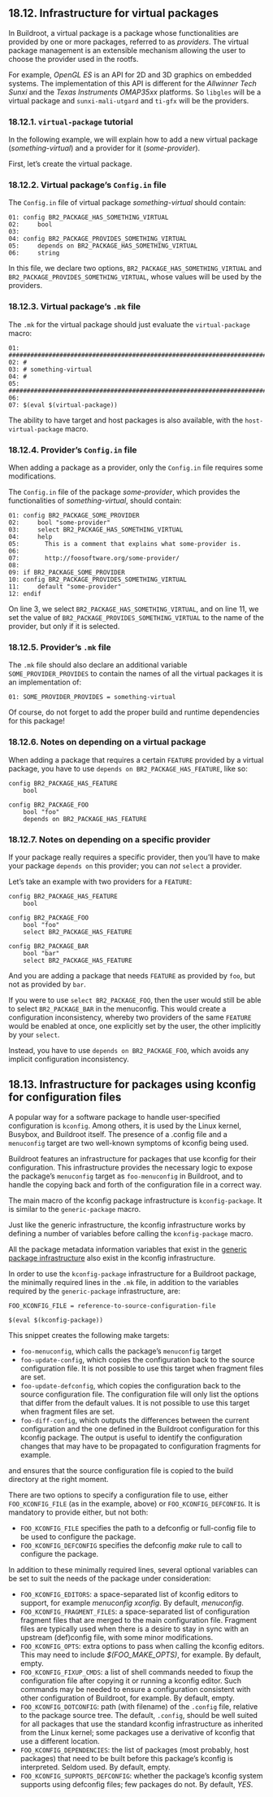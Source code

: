 ## 18.12. Infrastructure for virtual packages

In Buildroot, a virtual package is a package whose functionalities are provided by one or more packages, referred to as *providers*. The virtual package management is an extensible mechanism allowing the user to choose the provider used in the rootfs.

For example, *OpenGL ES* is an API for 2D and 3D graphics on embedded systems. The implementation of this API is different for the *Allwinner Tech Sunxi* and the *Texas Instruments OMAP35xx* platforms. So `libgles` will be a virtual package and `sunxi-mali-utgard` and `ti-gfx` will be the providers.

### 18.12.1. `virtual-package` tutorial

In the following example, we will explain how to add a new virtual package (*something-virtual*) and a provider for it (*some-provider*).

First, let’s create the virtual package.

### 18.12.2. Virtual package’s `Config.in` file

The `Config.in` file of virtual package *something-virtual* should contain:

```
01: config BR2_PACKAGE_HAS_SOMETHING_VIRTUAL
02:     bool
03:
04: config BR2_PACKAGE_PROVIDES_SOMETHING_VIRTUAL
05:     depends on BR2_PACKAGE_HAS_SOMETHING_VIRTUAL
06:     string
```

In this file, we declare two options, `BR2_PACKAGE_HAS_SOMETHING_VIRTUAL` and `BR2_PACKAGE_PROVIDES_SOMETHING_VIRTUAL`, whose values will be used by the providers.

### 18.12.3. Virtual package’s `.mk` file

The `.mk` for the virtual package should just evaluate the `virtual-package` macro:

```
01: ################################################################################
02: #
03: # something-virtual
04: #
05: ################################################################################
06:
07: $(eval $(virtual-package))
```

The ability to have target and host packages is also available, with the `host-virtual-package` macro.

### 18.12.4. Provider’s `Config.in` file

When adding a package as a provider, only the `Config.in` file requires some modifications.

The `Config.in` file of the package *some-provider*, which provides the functionalities of *something-virtual*, should contain:

```
01: config BR2_PACKAGE_SOME_PROVIDER
02:     bool "some-provider"
03:     select BR2_PACKAGE_HAS_SOMETHING_VIRTUAL
04:     help
05:       This is a comment that explains what some-provider is.
06:
07:       http://foosoftware.org/some-provider/
08:
09: if BR2_PACKAGE_SOME_PROVIDER
10: config BR2_PACKAGE_PROVIDES_SOMETHING_VIRTUAL
11:     default "some-provider"
12: endif
```

On line 3, we select `BR2_PACKAGE_HAS_SOMETHING_VIRTUAL`, and on line 11, we set the value of `BR2_PACKAGE_PROVIDES_SOMETHING_VIRTUAL` to the name of the provider, but only if it is selected.

### 18.12.5. Provider’s `.mk` file

The `.mk` file should also declare an additional variable `SOME_PROVIDER_PROVIDES` to contain the names of all the virtual packages it is an implementation of:

```
01: SOME_PROVIDER_PROVIDES = something-virtual
```

Of course, do not forget to add the proper build and runtime dependencies for this package!

### 18.12.6. Notes on depending on a virtual package

When adding a package that requires a certain `FEATURE` provided by a virtual package, you have to use `depends on BR2_PACKAGE_HAS_FEATURE`, like so:

```
config BR2_PACKAGE_HAS_FEATURE
    bool

config BR2_PACKAGE_FOO
    bool "foo"
    depends on BR2_PACKAGE_HAS_FEATURE
```

### 18.12.7. Notes on depending on a specific provider

If your package really requires a specific provider, then you’ll have to make your package `depends on` this provider; you can *not* `select` a provider.

Let’s take an example with two providers for a `FEATURE`:

```
config BR2_PACKAGE_HAS_FEATURE
    bool

config BR2_PACKAGE_FOO
    bool "foo"
    select BR2_PACKAGE_HAS_FEATURE

config BR2_PACKAGE_BAR
    bool "bar"
    select BR2_PACKAGE_HAS_FEATURE
```

And you are adding a package that needs `FEATURE` as provided by `foo`, but not as provided by `bar`.

If you were to use `select BR2_PACKAGE_FOO`, then the user would still be able to select `BR2_PACKAGE_BAR` in the menuconfig. This would create a configuration inconsistency, whereby two providers of the same `FEATURE` would be enabled at once, one explicitly set by the user, the other implicitly by your `select`.

Instead, you have to use `depends on BR2_PACKAGE_FOO`, which avoids any implicit configuration inconsistency.

## 18.13. Infrastructure for packages using kconfig for configuration files

A popular way for a software package to handle user-specified configuration is `kconfig`. Among others, it is used by the Linux kernel, Busybox, and Buildroot itself. The presence of a .config file and a `menuconfig` target are two well-known symptoms of kconfig being used.

Buildroot features an infrastructure for packages that use kconfig for their configuration. This infrastructure provides the necessary logic to expose the package’s `menuconfig` target as `foo-menuconfig` in Buildroot, and to handle the copying back and forth of the configuration file in a correct way.

The main macro of the kconfig package infrastructure is `kconfig-package`. It is similar to the `generic-package` macro.

Just like the generic infrastructure, the kconfig infrastructure works by defining a number of variables before calling the `kconfig-package` macro.

All the package metadata information variables that exist in the [generic package infrastructure](https://buildroot.org/downloads/manual/manual.html#generic-package-reference) also exist in the kconfig infrastructure.

In order to use the `kconfig-package` infrastructure for a Buildroot package, the minimally required lines in the `.mk` file, in addition to the variables required by the `generic-package` infrastructure, are:

```
FOO_KCONFIG_FILE = reference-to-source-configuration-file

$(eval $(kconfig-package))
```

This snippet creates the following make targets:

- `foo-menuconfig`, which calls the package’s `menuconfig` target
- `foo-update-config`, which copies the configuration back to the source configuration file. It is not possible to use this target when fragment files are set.
- `foo-update-defconfig`, which copies the configuration back to the source configuration file. The configuration file will only list the options that differ from the default values. It is not possible to use this target when fragment files are set.
- `foo-diff-config`, which outputs the differences between the current configuration and the one defined in the Buildroot configuration for this kconfig package. The output is useful to identify the configuration changes that may have to be propagated to configuration fragments for example.

and ensures that the source configuration file is copied to the build directory at the right moment.

There are two options to specify a configuration file to use, either `FOO_KCONFIG_FILE` (as in the example, above) or `FOO_KCONFIG_DEFCONFIG`. It is mandatory to provide either, but not both:

- `FOO_KCONFIG_FILE` specifies the path to a defconfig or full-config file to be used to configure the package.
- `FOO_KCONFIG_DEFCONFIG` specifies the defconfig *make* rule to call to configure the package.

In addition to these minimally required lines, several optional variables can be set to suit the needs of the package under consideration:

- `FOO_KCONFIG_EDITORS`: a space-separated list of kconfig editors to support, for example *menuconfig xconfig*. By default, *menuconfig*.
- `FOO_KCONFIG_FRAGMENT_FILES`: a space-separated list of configuration fragment files that are merged to the main configuration file. Fragment files are typically used when there is a desire to stay in sync with an upstream (def)config file, with some minor modifications.
- `FOO_KCONFIG_OPTS`: extra options to pass when calling the kconfig editors. This may need to include *$(FOO_MAKE_OPTS)*, for example. By default, empty.
- `FOO_KCONFIG_FIXUP_CMDS`: a list of shell commands needed to fixup the configuration file after copying it or running a kconfig editor. Such commands may be needed to ensure a configuration consistent with other configuration of Buildroot, for example. By default, empty.
- `FOO_KCONFIG_DOTCONFIG`: path (with filename) of the `.config` file, relative to the package source tree. The default, `.config`, should be well suited for all packages that use the standard kconfig infrastructure as inherited from the Linux kernel; some packages use a derivative of kconfig that use a different location.
- `FOO_KCONFIG_DEPENDENCIES`: the list of packages (most probably, host packages) that need to be built before this package’s kconfig is interpreted. Seldom used. By default, empty.
- `FOO_KCONFIG_SUPPORTS_DEFCONFIG`: whether the package’s kconfig system supports using defconfig files; few packages do not. By default, *YES*.

